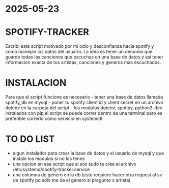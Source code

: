 # 2025-05-23
# SPOTIFY-TRACKER
Escribi este script motivado por mi odio y desconfianza hacia spotify y como manejan los datos del usuario.
La idea es tener un demonio que guarde todas las canciones que escuchas en una base de datos y asi tener informacion
exacta de tus artistas, canciones y generos mas escuchados.

# INSTALACION
Para que el script funcione es necesario 
    - tener una base de datos llamada spotify_db en mysql
    - poner tu spotify client id y client secret en un archivo dotenv en la carpeta del script
    - los modulos dotenv, spotipy, python3-dev instalados con pip
el script se puede correr dentro de una terminal pero es preferible correrlo como servicio en systemctl

# TO DO LIST
- algun instalador para crear la base de datos y el usuario de mysql y que instale los modulos si no los tenes
- una opcion en ese script que si sos sudo te cree el archivo /etc/systemd/spotify-tracker.service 
- una columna de genero en la db (esto requiere hacer otra request al sv de spotify pq solo me da el genero si pregunto x artista)


